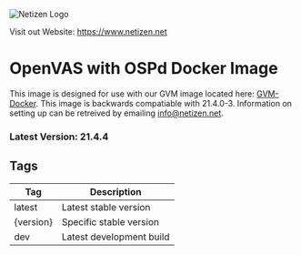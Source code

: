 ![Netizen Logo](https://www.netizen.net/assets/img/netizen_banner_cybersecure_small.png)

Visit out Website: https://www.netizen.net

# OpenVAS with OSPd Docker Image

This image is designed for use with our GVM image located here: [GVM-Docker](https://github.com/thecomet28/GVM-Docker). This image is backwards compatiable with 21.4.0-3. Information on setting up can be retreived by emailing info@netizen.net.

### Latest Version: 21.4.4

## Tags

| Tag       | Description              |
| --------- | ------------------------ |
| latest    | Latest stable version    |
| {version} | Specific stable version  |
| dev       | Latest development build |
